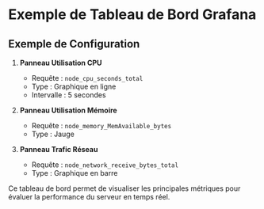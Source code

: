 
# Exemple de Tableau de Bord Grafana


## Exemple de Configuration

1. **Panneau Utilisation CPU**
   - Requête : `node_cpu_seconds_total`
   - Type : Graphique en ligne
   - Intervalle : 5 secondes

2. **Panneau Utilisation Mémoire**
   - Requête : `node_memory_MemAvailable_bytes`
   - Type : Jauge

3. **Panneau Trafic Réseau**
   - Requête : `node_network_receive_bytes_total`
   - Type : Graphique en barre

Ce tableau de bord permet de visualiser les principales métriques pour évaluer la performance du serveur en temps réel.
